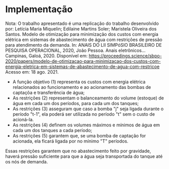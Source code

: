 # Implementação

 Nota: O trabalho apresentado é uma replicação do trabalho desenvolvido por: Letícia  Maria Miquelin; Edilaine Martins Soler; Maristela Oliveira dos Santos. Modelo de otimização para minimização dos custos com energia elétrica em sistemas de abastecimento de água com restrições de pressão para atendimento da demanda. In: ANAIS DO LII SIMPóSIO BRASILEIRO DE PESQUISA OPERACIONAL, 2020, João Pessoa. Anais eletrônicos... Campinas, Galoá, 2020. Disponível em: <https://proceedings.science/sbpo-2020/papers/modelo-de-otimizacao-para-minimizacao-dos-custos-com-energia-eletrica-em-sistemas-de-abastecimento-de-agua-com-restricoe> Acesso em: 18 ago. 2021.


* A função objetivo (1) representa os custos com energia elétrica relacionados ao funcionamento e ao acionamento das bombas de captaçõa e transferência de água;
* As restrições (2) representam o balanceamento do volume (estoque) de água em cada um dos períodos, para cada um dos tanques;
* As restrições (3) asseguram que caso a bomba "j" seja ligada durante o período "t-1", ela poderá ser utilizada no período "t" sem o custo de acioná-la.
* As restrições (4) definem os volumes máximos e mínimos de água em cada um dos tanques a cada período;
* As restrições (5) garantem que, se uma bomba de captação for acionada, ela ficará ligada por no mínimo "T" períodos.

 Essas restrições garantem que no abastecimento feito por gravidade, haverá pressão suficiente para que a água seja transportada do tanque até os nós de demanda.
 
